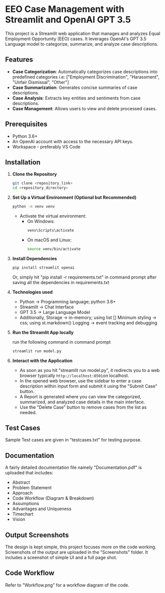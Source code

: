 # EEO Case Management with Streamlit and OpenAI GPT 3.5

This project is a Streamlit web application that manages and analyzes Equal Employment Opportunity (EEO) cases. It leverages OpenAI's GPT 3.5 Language model to categorize, summarize, and analyze case descriptions.

## Features

- **Case Categorization**: Automatically categorizes case descriptions into predefined categories i.e: ["Employment Discrimination", "Harassment", "Unfair Dismissal", "Other"]
- **Case Summarization**: Generates concise summaries of case descriptions.
- **Case Analysis**: Extracts key entities and sentiments from case descriptions.
- **Case Management**: Allows users to view and delete processed cases.

## Prerequisites

- Python 3.6+
- An OpenAI account with access to the necessary API keys.
- Workspace - preferably VS Code

## Installation

1. **Clone the Repository**

    ```sh
    git clone <repository_link>
    cd <repository_directory>
    ```

2. **Set Up a Virtual Environment (Optional but Recommended)**

    ```sh
    python -m venv venv
    ```

    - Activate the virtual environment:
        - On Windows:
          ```sh
          venv\Scripts\activate
          ```
        - On macOS and Linux:
          ```sh
          source venv/bin/activate
          ```

3. **Install Dependencies**

    ```sh
    pip install streamlit openai
    ```
    Or, simply hit "pip install -r requirements.txt" in command prompt after saving all the dependencies in requirements.txt

4. **Technologies used**

    - Python -> Programming language; python 3.6+
    - Streamlit -> Chat Interface
    - GPT 3.5 -> Large Language Model
    - Additionally, 
        Storage -> in-memory; using list []
        Minimum styling -> css; using st.markdown()
        Logging -> event tracking and debugging

5. **Run the Streamlit App locally**

    run the following command in command prompt 

    ```sh
    streamlit run model.py
    ```

6. **Interact with the Application**

    - As soon as you hit "streamlit run model.py", it redirects you to a web browser typically `http://localhost:8501`on localhost.
    - In the opened web browser, use the sidebar to enter a case description within input form and submit it using the "Submit Case" button.
    - A Report is generated where you can view the categorized, summarized, and analyzed case details in the main interface.
    - Use the "Delete Case" button to remove cases from the list as needed.

## Test Cases

Sample Test cases are given in "testcases.txt" for testing purpose.

## Documentation

A fairly detailed documentation file namely "Documentation.pdf" is uploaded that includes:
- Abstract
- Problem Statement
- Approach
- Code Workflow (Diagram & Breakdown)
- Assumptions
- Advantages and Uniqueness
- Timechart
- Vision

## Output Screenshots

The design is kept simple, this project focuses more on the code working.
Screenshots of the output are uploaded in the "Screenshots" folder. It includes a sceenshot of simple UI and a full page shot.

## Code Workflow

Refer to "Workflow.png" for a workflow diagram of the code.